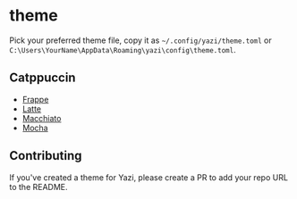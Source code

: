 # theme

Pick your preferred theme file, copy it as `~/.config/yazi/theme.toml` or `C:\Users\YourName\AppData\Roaming\yazi\config\theme.toml`.

## Catppuccin

- [Frappe](./catppuccin/frappe.toml)
- [Latte](./catppuccin/latte.toml)
- [Macchiato](./catppuccin/macchiato.toml)
- [Mocha](./catppuccin/mocha.toml)

## Contributing

If you've created a theme for Yazi, please create a PR to add your repo URL to the README.
